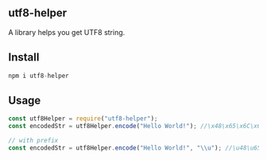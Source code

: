 ## utf8-helper

A library helps you get UTF8 string.

## Install

```javascript
npm i utf8-helper
```

## Usage

```javascript
const utf8Helper = require("utf8-helper");
const encodedStr = utf8Helper.encode("Hello World!"); //\x48\x65\x6C\x6C\x6F\x20\x57\x6F\x72\x6C\x64\x21

// with prefix
const encodedStr = utf8Helper.encode("Hello World!", "\\u"); //\u48\u65\u6C\u6C\u6F\u20\u57\u6F\u72\u6C\u64\u21
```
